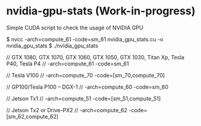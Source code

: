 # nvidia-gpu-stats (Work-in-progress)
Simple CUDA script to check the usage of NVIDIA GPU

$ nvcc -arch=compute_61 -code=sm_61 nvidia_gpu_stats.cu -o nvidia_gpu_stats
$ ./nvidia_gpu_stats

// GTX 1080, GTX 1070, GTX 1060, GTX 1050, GTX 1030, Titan Xp, Tesla P40, Tesla P4
// -arch=compute_61 -code=sm_61

// Tesla V100
// -arch=compute_70 -code=[sm_70,compute_70]

// GP100/Tesla P100 – DGX-1
// -arch=compute_60 -code=sm_60

// Jetson Tx1
// -arch=compute_51 -code=[sm_51,compute_51]

// Jetson Tx2 or Drive-PX2
// -arch=compute_62 -code=[sm_62,compute_62]
